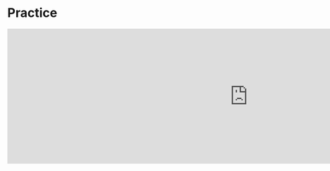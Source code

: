 <h1> Practice </h1>
<p lang="es">

<iframe src="https://h5p.org/h5p/embed/356414" width="1090" height="307" frameborder="0" allowfullscreen="allowfullscreen"></iframe><script src="https://h5p.org/sites/all/modules/h5p/library/js/h5p-resizer.js" charset="UTF-8"></script>
</p>

<br>
